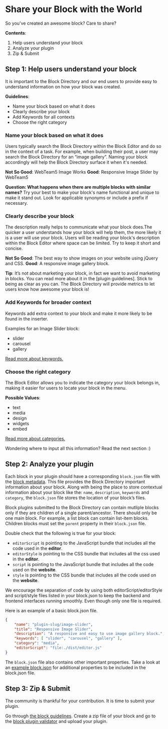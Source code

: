 # Share your Block with the World

So you've created an awesome block? Care to share?

**Contents**:

1. Help users understand your block
2. Analyze your plugin
3. Zip & Submit

## Step 1: Help users understand your block

It is important to the Block Directory and our end users to provide easy to understand information on how your block was created.

**Guidelines**:

-   Name your block based on what it does
-   Clearly describe your block
-   Add Keywords for all contexts
-   Choose the right category

### Name your block based on what it does

Users typically search the Block Directory within the Block Editor and do so in the context of a task. For example, when building their post, a user may search the Block Directory for an “image gallery”. Naming your block accordingly will help the Block Directory surface it when it's needed.

**Not So Good**: WebTeam5 Image Works
**Good**: Responsive Image Slider by WebTeam5

**Question: What happens when there are multiple blocks with similar names?**
Try your best to make your block's name functional and unique to make it stand out. Look for applicable synonyms or include a prefix if necessary.

### Clearly describe your block

The description really helps to communicate what your block does.The quicker a user understands how your block will help them, the more likely it is a user will use your block. Users will be reading your block's description within the Block Editor where space can be limited. Try to keep it short and concise.

**Not So Good**: The best way to show images on your website using jQuery and CSS.
**Good**: A responsive image gallery block.

**Tip**: It’s not about marketing your block, in fact we want to avoid marketing in blocks. You can read more about it in the [plugin guidelines]. Stick to being as clear as you can. The Block Directory will provide metrics to let users know how awesome your block is!

### Add Keywords for broader context

Keywords add extra context to your block and make it more likely to be found in the inserter.

Examples for an Image Slider block:

-   slider
-   carousel
-   gallery

[Read more about keywords.](/docs/designers-developers/developers/block-api/block-metadata.md#keywords)

### Choose the right category

The Block Editor allows you to indicate the category your block belongs in, making it easier for users to locate your block in the menu.

**Possible Values**:

-   text
-   media
-   design
-   widgets
-   embed

[Read more about categories.](/docs/designers-developers/developers/block-api/block-metadata.md#category)

Wondering where to input all this information? Read the next section :)

## Step 2: Analyze your plugin

Each block in your plugin should have a corresponding `block.json` file with the [block metadata](/docs/designers-developers/developers/block-api/block-metadata.md). This file provides the Block Directory important information about your block. Along with being the place to store contextual information about your block like the: `name`, `description`, `keywords` and `category`, the `block.json` file stores the location of your block’s files.

Block plugins submitted to the Block Directory can contain mutliple blocks only if they are children of a single parent/ancestor. There should only be one main block. For example, a list block can contain list-item blocks. Children blocks must set the `parent` property in their `block.json` file.

Double check that the following is true for your block:

-   `editorScript` is pointing to the JavaScript bundle that includes all the code used in the **editor**.
-   `editorStyle` is pointing to the CSS bundle that includes all the css used in the **editor**.
-   `script` is pointing to the JavaScript bundle that includes all the code used on the **website**.
-   `style` is pointing to the CSS bundle that includes all the code used on the **website**.

We encourage the separation of code by using both editorScript/editorStyle and script/style files listed in your block.json to keep the backend and frontend interfaces running smoothly. Even though only one file is required.

Here is an example of a basic block.json file.

```json
{
	"name": "plugin-slug/image-slider",
	"title": "Responsive Image Slider",
	"description": "A responsive and easy to use image gallery block.",
	"keywords": [ "slider", "carousel", "gallery" ],
	"category": "media",
	"editorScript": "file:./dist/editor.js"
}
```

The `block.json` file also contains other important properties. Take a look at an [example block.json](/docs/designers-developers/developers/block-api/block-metadata.md) for additional properties to be included in the block.json file.

## Step 3: Zip & Submit

The community is thankful for your contribution. It is time to submit your plugin.

Go through [the block guidelines](https://github.com/WordPress/wporg-plugin-guidelines/blob/block-guidelines/blocks.md). Create a zip file of your block and go to the [block plugin validator](https://wordpress.org/plugins/developers/block-plugin-validator/) and upload your plugin.

